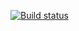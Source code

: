 [![Build status](https://ci.appveyor.com/api/projects/status/kwfwlhnh0ro4r7xv?svg=true)](https://ci.appveyor.com/project/tarapiygin/ahj-event-2)